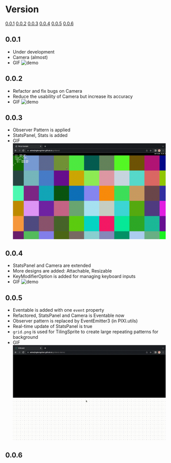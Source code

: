 # Version

[0.0.1](#001)
[0.0.2](#002)
[0.0.3](#003)
[0.0.4](#004)
[0.0.5](#005)
[0.0.6](#006)

## 0.0.1
  - Under development
  - Camera (almost)
  - GIF ![demo](../demo/v0.0.1.gif)

## 0.0.2
  - Refactor and fix bugs on Camera
  - Reduce the usability of Camera but increase its accuracy
  - GIF ![demo](../demo/v0.0.2.gif)

## 0.0.3
  - Observer Pattern is applied
  - StatsPanel, Stats is added
  - GIF ![demo](../demo/v0.0.3.gif)

## 0.0.4
  - StatsPanel and Camera are extended
  - More designs are added: Attachable, Resizable
  - KeyModifierOption is added for managing keyboard inputs
  - GIF ![demo](../demo/v0.0.4.gif)

## 0.0.5
  - Eventable is added with one `event` property
  - Refactored, StatsPanel and Camera is Eventable now
  - Observer pattern is replaced by EventEmitter3 (in PIXI.utils)
  - Real-time update of StatsPanel is true
  - `grid.png` is used for TilingSprite to create large repeating patterns for background
  - GIF ![demo](../demo/v0.0.5.gif)

## 0.0.6
